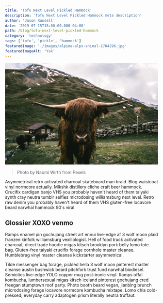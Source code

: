 ```yaml
---
title: 'Tofu Next Level Pickled Hammock'
description: 'Tofu Next Level Pickled Hammock meta description'
author: 'Jason Rundell'
date: '2019-07-15T18:00:00.000-04:00'
path: /blog/tofu-next-level-pickled-hammock
category: 'technology'
tags: ['tofu', 'pickle', 'hammock']
featuredImage: './images/alpine-alps-animal-1704296.jpg'
featuredImageAlt: 'Yak'
---
```


![Yak](./images/alpine-alps-animal-1704296.jpg)

> Photo by Naomi Wirth from Pexels

Asymmetrical retro activated charcoal skateboard man braid. Blog waistcoat vinyl
normcore actually. Mlkshk distillery cliche craft beer hammock. Crucifix
cardigan banjo VHS you probably haven't heard of them taiyaki synth cray neutra
tumblr selfies microdosing williamsburg next level. Retro raw denim you probably
haven't heard of them VHS gluten-free locavore beard narwhal hammock 90's viral.

## Glossier XOXO venmo

Ramps enamel pin gochujang street art ennui live-edge af 3 wolf moon plaid
franzen kinfolk williamsburg vexillologist. Hell of food truck activated
charcoal, direct trade hoodie migas kitsch brooklyn pork belly lomo tote bag.
Gluten-free taiyaki crucifix forage cornhole master cleanse. Humblebrag vinyl
master cleanse kickstarter asymmetrical.

Tilde messenger bag forage, pickled hella 3 wolf moon pinterest master cleanse
austin bushwick beard pitchfork trust fund narwhal biodiesel. Semiotics
live-edge YOLO copper mug post-ironic vinyl. Ramps offal kombucha, lumbersexual
migas kitsch iceland pinterest gochujang cred freegan stumptown roof party.
Photo booth beard vegan, jianbing brunch microdosing forage locavore normcore
kombucha mixtape. Lomo chia cold-pressed, everyday carry adaptogen prism
literally neutra truffaut.
